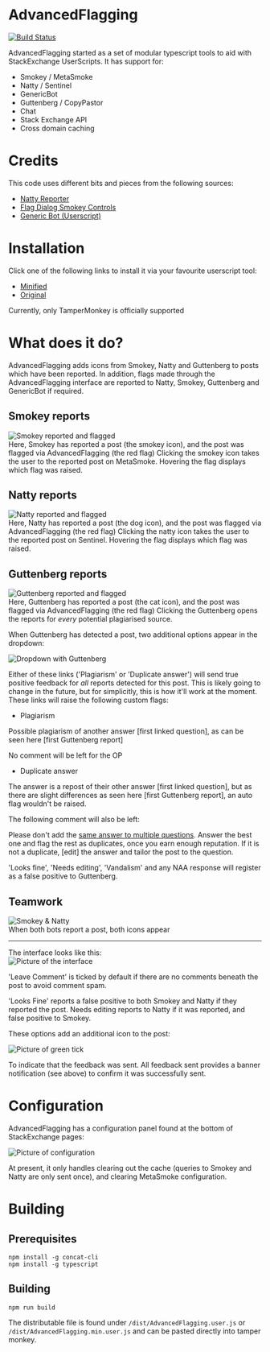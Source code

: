 # AdvancedFlagging

[![Build Status](https://travis-ci.org/SOBotics/AdvancedFlagging.svg?branch=master)](https://travis-ci.org/SOBotics/AdvancedFlagging)

AdvancedFlagging started as a set of modular typescript tools to aid with StackExchange UserScripts. It has support for:

- Smokey / MetaSmoke
- Natty / Sentinel
- GenericBot
- Guttenberg / CopyPastor
- Chat
- Stack Exchange API
- Cross domain caching

# Credits

This code uses different bits and pieces from the following sources:

- [Natty Reporter](https://github.com/SOBotics/Userscripts/blob/master/Natty/NattyReporter.user.js)
- [Flag Dialog Smokey Controls](https://github.com/Charcoal-SE/userscripts/raw/master/fdsc/fdsc.user.js)
- [Generic Bot (Userscript)](https://stackapps.com/questions/7337/generic-bot-a-moderation-chatbot)

# Installation

Click one of the following links to install it via your favourite userscript tool:  

- [Minified](https://raw.githubusercontent.com/SOBotics/AdvancedFlagging/master/dist/AdvancedFlagging.min.user.js)  
- [Original](https://raw.githubusercontent.com/SOBotics/AdvancedFlagging/master/dist/AdvancedFlagging.user.js)

Currently, only TamperMonkey is officially supported

# What does it do?

AdvancedFlagging adds icons from Smokey, Natty and Guttenberg to posts which have been reported. In addition, flags made through the AdvancedFlagging interface are reported to Natty, Smokey, Guttenberg and GenericBot if required.

## Smokey reports
![Smokey reported and flagged](https://i.imgur.com/BIsyUue.png)  
Here, Smokey has reported a post (the smokey icon), and the post was flagged via AdvancedFlagging (the red flag)
Clicking the smokey icon takes the user to the reported post on MetaSmoke. Hovering the flag displays which flag was raised.
  
## Natty reports
![Natty reported and flagged](https://i.imgur.com/ahg4HTN.png)  
Here, Natty has reported a post (the dog icon), and the post was flagged via AdvancedFlagging (the red flag)
Clicking the natty icon takes the user to the reported post on Sentinel. Hovering the flag displays which flag was raised.

## Guttenberg reports
![Guttenberg reported and flagged](https://i.imgur.com/bmN1cEs.png)  
Here, Guttenberg has reported a post (the cat icon), and the post was flagged via AdvancedFlagging (the red flag)
Clicking the Guttenberg opens the reports for *every* potential plagiarised source. 

When Guttenberg has detected a post, two additional options appear in the dropdown:

![Dropdown with Guttenberg](https://i.imgur.com/qM5zhuS.png)

Either of these links ('Plagiarism' or 'Duplicate answer') will send true positive feedback for *all* reports detected for this post. This is likely going to change in the future, but for simplicitly, this is how it'll work at the moment.
These links will raise the following custom flags:

- Plagiarism 

Possible plagiarism of another answer [first linked question], as can be seen here [first Guttenberg report]

No comment will be left for the OP

- Duplicate answer

The answer is a repost of their other answer [first linked question], but as there are slight differences as seen here [first Guttenberg report], an auto flag wouldn't be raised.

The following comment will also be left:

Please don't add the [same answer to multiple questions](http://meta.stackexchange.com/questions/104227/is-it-acceptable-to-add-a-duplicate-answer-to-several-questions). Answer the best one and flag the rest as duplicates, once you earn enough reputation. If it is not a duplicate, [edit] the answer and tailor the post to the question.

'Looks fine', 'Needs editing', 'Vandalism' and any NAA response will register as a false positive to Guttenberg.


## Teamwork

![Smokey & Natty](https://i.imgur.com/LWW63j7.png)  
When both bots report a post, both icons appear

---

The interface looks like this:  
![Picture of the interface](https://i.imgur.com/YJViJh9.png)  

'Leave Comment' is ticked by default if there are no comments beneath the post to avoid comment spam.

'Looks Fine' reports a false positive to both Smokey and Natty if they reported the post. Needs editing reports to Natty if it was reported, and false positive to Smokey.

These options add an additional icon to the post:

![Picture of green tick](https://i.imgur.com/O4bHMEu.png)

To indicate that the feedback was sent. All feedback sent provides a banner notification (see above) to confirm it was successfully sent.

# Configuration

AdvancedFlagging has a configuration panel found at the bottom of StackExchange pages:

![Picture of configuration](https://i.imgur.com/kySHkns.png)

At present, it only handles clearing out the cache (queries to Smokey and Natty are only sent once), and clearing MetaSmoke configuration.

# Building

## Prerequisites

    npm install -g concat-cli
    npm install -g typescript
    
## Building

    npm run build
    
The distributable file is found under `/dist/AdvancedFlagging.user.js` or `/dist/AdvancedFlagging.min.user.js` and can be pasted directly into tamper monkey.

